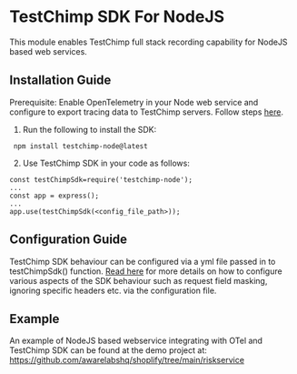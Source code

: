 # TestChimp SDK For NodeJS

This module enables TestChimp full stack recording capability for NodeJS based web services.

## Installation Guide

Prerequisite: Enable OpenTelemetry in your Node web service and configure to export tracing data to TestChimp servers. Follow steps [here](https://awarelabs.io/blog/getting-started-nodejs).

1) Run the following to install the SDK:

``` npm install testchimp-node@latest```

2) Use TestChimp SDK in your code as follows:

```
const testChimpSdk=require('testchimp-node');
...
const app = express();
...
app.use(testChimpSdk(<config_file_path>));
```

## Configuration Guide

TestChimp SDK behaviour can be configured via a yml file passed in to testChimpSdk() function. [Read here](https://github.com/awarelabshq/aware-sdk/tree/main/backend#backend-sdk-configuration-file) for more details on how to configure various aspects of the SDK behaviour such as request field masking, ignoring specific headers etc. via the configuration file.

## Example

An example of NodeJS based webservice integrating with OTel and TestChimp SDK can be found at the demo project at: https://github.com/awarelabshq/shoplify/tree/main/riskservice
